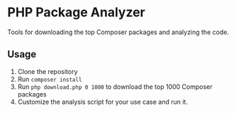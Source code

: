 # PHP Package Analyzer

Tools for downloading the top Composer packages and analyzing the code.

## Usage

1. Clone the repository
2. Run `composer install`
3. Run `php download.php 0 1000` to download the top 1000 Composer packages
4. Customize the analysis script for your use case and run it.
